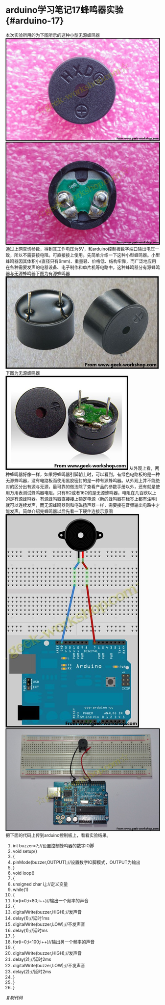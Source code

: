 # arduino学习笔记17蜂鸣器实验 {#arduino-17}

本次实验所用的为下图所示的这种小型无源蜂鸣器![202033nntq29sq2g1tgz2g](assets/202033nntq29sq2g1tgz2g.jpeg) ![202027nml9mm9mm95mdm9j](assets/202027nml9mm9mm95mdm9j.jpeg) 通过上网查询参数，得到其工作电压为5V，和arduino控制板数字端口输出电压一致，所以不需要接电阻。可直接接上使用。先简单介绍一下这种小型蜂鸣器。小型蜂鸣器因其体积小(直径只有6mm)、重量轻、价格低、结构牢靠，而广泛地应用在各种需要发声的电器设备、电子制作和单片机等电路中。这种蜂鸣器分有源蜂鸣器与无源蜂鸣器下图为有源蜂鸣器![2223298363m02d63it66ot](assets/2223298363m02d63it66ot.jpeg) 下图为无源蜂鸣器![222333kq5dld8zykuuzt96](assets/222333kq5dld8zykuuzt96.jpeg) 从外观上看，两种蜂鸣器好像一样，如果将蜂鸣器引脚朝上时，可以看到，有绿色电路板的是一种无源蜂鸣器，没有电路板而使用黑胶密封的是一种有源蜂鸣器。从外观上并不能绝对的区分出有源与无源，最可靠的做法除了查看产品的参数手册以外，还有就是使用万用表测试蜂鸣器电阻，只有8Ω或者16Ω的是无源蜂鸣器，电阻在几百欧以上的是有源蜂鸣器。有源蜂鸣器直接接上额定电源（新的蜂鸣器在标签上都有注明）就可以连续发声，而无源蜂鸣器则和电磁扬声器一样，需要接在音频输出电路中才能发声。简单介绍完蜂鸣器以后先看一下硬件连接示意图![20202138qiivq9qpgbzqqm](assets/20202138qiivq9qpgbzqqm.jpeg) ![202037ljilyq622jgzibgb](assets/202037ljilyq622jgzibgb.jpeg) 把下面的代码上传到arduino控制板上，看看实验结果。

1.  int buzzer=7;//设置控制蜂鸣器的数字IO脚
2.  void setup()
3.  {
4.  pinMode(buzzer,OUTPUT);//设置数字IO脚模式，OUTPUT为输出
5.  }
6.  void loop()
7.  {
8.  unsigned char i,j;//定义变量
9.  while(1)
10.  {
11.  for(i=0;i<80;i++)//输出一个频率的声音
12.  {
13.  digitalWrite(buzzer,HIGH);//发声音
14.  delay(1);//延时1ms
15.  digitalWrite(buzzer,LOW);//不发声音
16.  delay(1);//延时ms
17.  }
18.  for(i=0;i<100;i++)//输出另一个频率的声音
19.  {
20.  digitalWrite(buzzer,HIGH);//发声音
21.  delay(2);//延时2ms
22.  digitalWrite(buzzer,LOW);//不发声音
23.  delay(2);//延时2ms
24.  }
25.  }
26.  }

_复制代码_